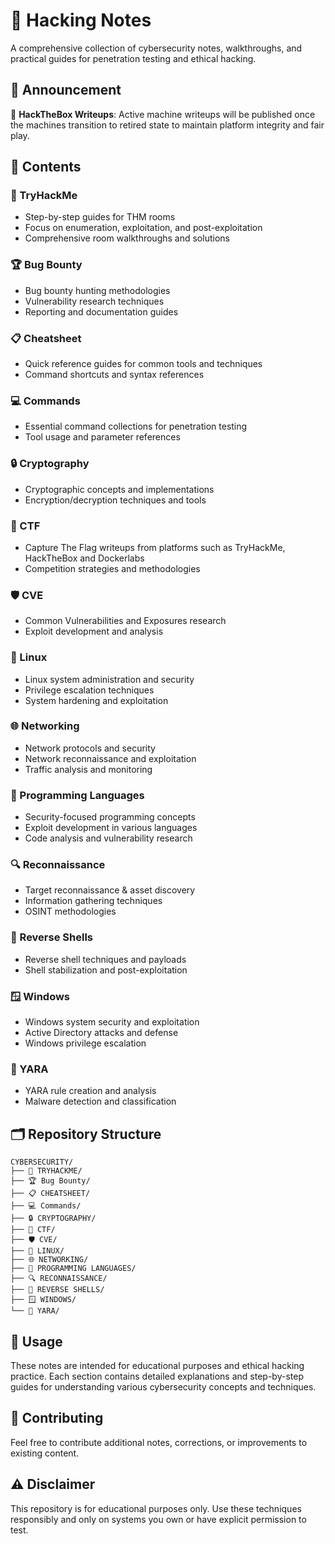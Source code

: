 # 🔐 Hacking Notes

A comprehensive collection of cybersecurity notes, walkthroughs, and practical guides for penetration testing and ethical hacking.

## 📢 Announcement

🎯 **HackTheBox Writeups**: Active machine writeups will be published once the machines transition to retired state to maintain platform integrity and fair play.

## 📁 Contents

### 🎯 TryHackMe
- Step-by-step guides for THM rooms
- Focus on enumeration, exploitation, and post-exploitation
- Comprehensive room walkthroughs and solutions

### 🏆 Bug Bounty
- Bug bounty hunting methodologies
- Vulnerability research techniques
- Reporting and documentation guides

### 📋 Cheatsheet
- Quick reference guides for common tools and techniques
- Command shortcuts and syntax references

### 💻 Commands
- Essential command collections for penetration testing
- Tool usage and parameter references

### 🔒 Cryptography
- Cryptographic concepts and implementations
- Encryption/decryption techniques and tools

### 🚩 CTF
- Capture The Flag writeups from platforms such as TryHackMe, HackTheBox and Dockerlabs
- Competition strategies and methodologies

### 🛡️ CVE
- Common Vulnerabilities and Exposures research
- Exploit development and analysis

### 🐧 Linux
- Linux system administration and security
- Privilege escalation techniques
- System hardening and exploitation

### 🌐 Networking
- Network protocols and security
- Network reconnaissance and exploitation
- Traffic analysis and monitoring

### 💾 Programming Languages
- Security-focused programming concepts
- Exploit development in various languages
- Code analysis and vulnerability research

### 🔍 Reconnaissance
- Target reconnaissance & asset discovery
- Information gathering techniques
- OSINT methodologies

### 🐚 Reverse Shells
- Reverse shell techniques and payloads
- Shell stabilization and post-exploitation

### 🪟 Windows
- Windows system security and exploitation
- Active Directory attacks and defense
- Windows privilege escalation

### 📏 YARA
- YARA rule creation and analysis
- Malware detection and classification

## 🗂️ Repository Structure

```
CYBERSECURITY/
├── 🎯 TRYHACKME/
├── 🏆 Bug Bounty/
├── 📋 CHEATSHEET/
├── 💻 Commands/
├── 🔒 CRYPTOGRAPHY/
├── 🚩 CTF/
├── 🛡️ CVE/
├── 🐧 LINUX/
├── 🌐 NETWORKING/
├── 💾 PROGRAMMING LANGUAGES/
├── 🔍 RECONNAISSANCE/
├── 🐚 REVERSE SHELLS/
├── 🪟 WINDOWS/
└── 📏 YARA/
```

## 🚀 Usage

These notes are intended for educational purposes and ethical hacking practice. Each section contains detailed explanations and step-by-step guides for understanding various cybersecurity concepts and techniques.

## 🤝 Contributing

Feel free to contribute additional notes, corrections, or improvements to existing content.

## ⚠️ Disclaimer

This repository is for educational purposes only. Use these techniques responsibly and only on systems you own or have explicit permission to test.
